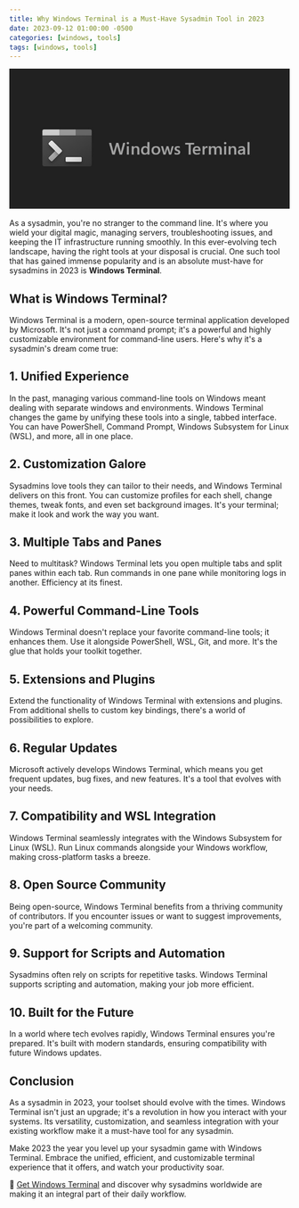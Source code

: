 ```yaml
---
title: Why Windows Terminal is a Must-Have Sysadmin Tool in 2023
date: 2023-09-12 01:00:00 -0500
categories: [windows, tools]
tags: [windows, tools]
---
```


![Why Windows Terminal is a Must-Have Sysadmin Tool in 2023](/assets/img/posts/2023/windows_terminal_offline_installation/windows_terminal_offline_installation.png)


As a sysadmin, you're no stranger to the command line. It's where you wield your digital magic, managing servers, troubleshooting issues, and keeping the IT infrastructure running smoothly. In this ever-evolving tech landscape, having the right tools at your disposal is crucial. One such tool that has gained immense popularity and is an absolute must-have for sysadmins in 2023 is **Windows Terminal**.


## What is Windows Terminal?

Windows Terminal is a modern, open-source terminal application developed by Microsoft. It's not just a command prompt; it's a powerful and highly customizable environment for command-line users. Here's why it's a sysadmin's dream come true:

## **1. Unified Experience**

In the past, managing various command-line tools on Windows meant dealing with separate windows and environments. Windows Terminal changes the game by unifying these tools into a single, tabbed interface. You can have PowerShell, Command Prompt, Windows Subsystem for Linux (WSL), and more, all in one place.

## **2. Customization Galore**

Sysadmins love tools they can tailor to their needs, and Windows Terminal delivers on this front. You can customize profiles for each shell, change themes, tweak fonts, and even set background images. It's your terminal; make it look and work the way you want.

## **3. Multiple Tabs and Panes**

Need to multitask? Windows Terminal lets you open multiple tabs and split panes within each tab. Run commands in one pane while monitoring logs in another. Efficiency at its finest.

## **4. Powerful Command-Line Tools**

Windows Terminal doesn't replace your favorite command-line tools; it enhances them. Use it alongside PowerShell, WSL, Git, and more. It's the glue that holds your toolkit together.

## **5. Extensions and Plugins**

Extend the functionality of Windows Terminal with extensions and plugins. From additional shells to custom key bindings, there's a world of possibilities to explore.

## **6. Regular Updates**

Microsoft actively develops Windows Terminal, which means you get frequent updates, bug fixes, and new features. It's a tool that evolves with your needs.

## **7. Compatibility and WSL Integration**

Windows Terminal seamlessly integrates with the Windows Subsystem for Linux (WSL). Run Linux commands alongside your Windows workflow, making cross-platform tasks a breeze.

## **8. Open Source Community**

Being open-source, Windows Terminal benefits from a thriving community of contributors. If you encounter issues or want to suggest improvements, you're part of a welcoming community.

## **9. Support for Scripts and Automation**

Sysadmins often rely on scripts for repetitive tasks. Windows Terminal supports scripting and automation, making your job more efficient.

## **10. Built for the Future**

In a world where tech evolves rapidly, Windows Terminal ensures you're prepared. It's built with modern standards, ensuring compatibility with future Windows updates.

## **Conclusion**

As a sysadmin in 2023, your toolset should evolve with the times. Windows Terminal isn't just an upgrade; it's a revolution in how you interact with your systems. Its versatility, customization, and seamless integration with your existing workflow make it a must-have tool for any sysadmin.

Make 2023 the year you level up your sysadmin game with Windows Terminal. Embrace the unified, efficient, and customizable terminal experience that it offers, and watch your productivity soar.

📝 [Get Windows Terminal](https://github.com/microsoft/terminal) and discover why sysadmins worldwide are making it an integral part of their daily workflow.
